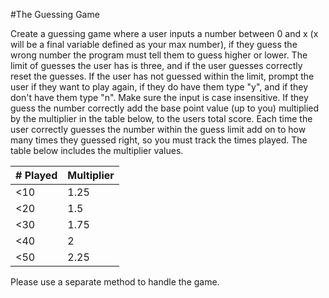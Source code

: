 #The Guessing Game

Create a guessing game where a user inputs a number between 0 and x (x will be a final variable defined as your max number), if they guess the wrong number the program must tell them to guess higher or lower. The limit of guesses the user has is three, and if the user guesses correctly reset the guesses. If the user has not guessed within the limit, prompt the user if they want to play again, if they do have them type "y", and if they don't have them type "n". Make sure the input is case insensitive. If they guess the number correctly add the base point value (up to you) multiplied by the multiplier in the table below, to the users total score. Each time the user correctly guesses the number within the guess limit add on to how many times they guessed right, so you must track the times played. The table below includes the multiplier values.


|# Played|Multiplier|
|--------|----------|
|<10	 |1.25		|
|<20	 |1.5		|
|<30	 |1.75		|
|<40	 |2			|
|<50	 |2.25		|


Please use a separate method to handle the game.